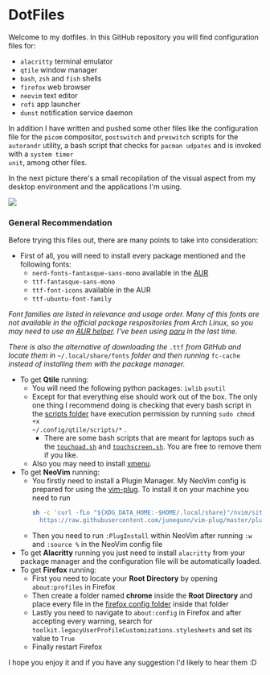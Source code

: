 # DotFiles

Welcome to my dotfiles. In this GitHub repository you will find configuration files for:
* <code>alacritty</code> terminal emulator
* <code>qtile</code> window manager
* <code>bash</code>, <code>zsh</code> and <code>fish</code> shells
* <code>firefox</code> web browser
* <code>neovim</code> text editor
* <code>rofi</code> app launcher
* <code>dunst</code> notification service daemon

In addition I have written and pushed some other files like the configuration file for the <code>picom</code> compositor, <code>postswitch</code> and <code>preswitch</code> scripts for the <code>autorandr</code> utility, a bash script that checks for <code>pacman udpates</code> and is invoked with a <code>system timer unit</code>, among other files.

In the next picture there's a small recopilation of the visual aspect from my desktop environment and the applications I'm using.

![](https://github.com/TheoStanfield/dotfiles/blob/stored-images/screenshot4.png)

### **General Recommendation**
Before trying this files out, there are many points to take into consideration:
* First of all, you will need to install every package mentioned and the following fonts:
  * <code>nerd-fonts-fantasque-sans-mono</code> available in the [AUR](https://github.com/ryanoasis/nerd-fonts/tree/master/patched-fonts/FantasqueSansMono)
  * <code>ttf-fantasque-sans-mono</code>
  * <code>ttf-font-icons</code> available in the AUR
  * <code>ttf-ubuntu-font-family</code>
  
*Font families are listed in relevance and usage order. Many of this fonts are not available in the official package respositories from Arch Linux, so you may need to use an [AUR helper](https://wiki.archlinux.org/index.php/AUR_helpers). I've been using [paru](https://github.com/Morganamilo/paru) in the last time.*

*There is also the alternative of downloading the* <code>.ttf</code> *from GitHub and locate them in* <code>~/.local/share/fonts</code> *folder and then running* <code>fc-cache</code> *instead of installing them with the package manager.*

* To get **Qtile** running:
  * You will need the following python packages: <code>iwlib</code> <code>psutil</code>
  * Except for that everything else should work out of the box. The only one thing I recommend doing is checking that every bash script in the [scripts folder](https://github.com/TheoStanfield/dotfiles/tree/master/.config/qtile/scripts) have execution permission by running <code>sudo chmod +x ~/.config/qtile/scripts/*</code> .
    * There are some bash scripts that are meant for laptops such as the <code>[touchpad.sh](https://github.com/TheoStanfield/dotfiles/blob/master/.config/qtile/scripts/touchpad.sh)</code> and <code>[touchscreen.sh](https://github.com/TheoStanfield/dotfiles/blob/master/.config/qtile/scripts/touchscreen.sh)</code>. You are free to remove them if you like.
  * Also you may need to install [xmenu](https://github.com/phillbush/xmenu).
* To get **NeoVim** running:
  * You firstly need to install a Plugin Manager. My NeoVim config is prepared for using the [vim-plug](https://github.com/junegunn/vim-plug). To install it on your machine you need to run 
    ```bash
    sh -c 'curl -fLo "${XDG_DATA_HOME:-$HOME/.local/share}"/nvim/site/autoload/plug.vim --create-dirs \
      https://raw.githubusercontent.com/junegunn/vim-plug/master/plug.vim'
      ```
  * Then you need to run <code>:PlugInstall</code> within NeoVim after running <code>:w</code> and <code>:source %</code> in the NeoVim config file
* To get **Alacritty** running you just need to install <code>alacritty</code> from your package manager and the configuration file will be automatically loaded.
* To get **Firefox** running:
  * First you need to locate your **Root Directory** by opening <code>about:profiles</code> in Firefox
  * Then create a folder named **chrome** inside the **Root Directory** and place every file in the [firefox config folder](https://github.com/TheoStanfield/dotfiles/tree/master/.config/firefox) inside that folder
  * Lastly you need to navigate to <code>about:config</code> in Firefox and after accepting every warning, search for <code>toolkit.legacyUserProfileCustomizations.stylesheets</code> and set its value to <code>True</code>
  * Finally restart Firefox

I hope you enjoy it and if you have any suggestion I'd likely to hear them :D
